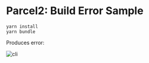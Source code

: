 # Parcel2: Build Error Sample

```
yarn install
yarn bundle
```

Produces error:

![cli](https://user-images.githubusercontent.com/185555/73025940-6a23c600-3e95-11ea-9247-667369fe3f59.png)
